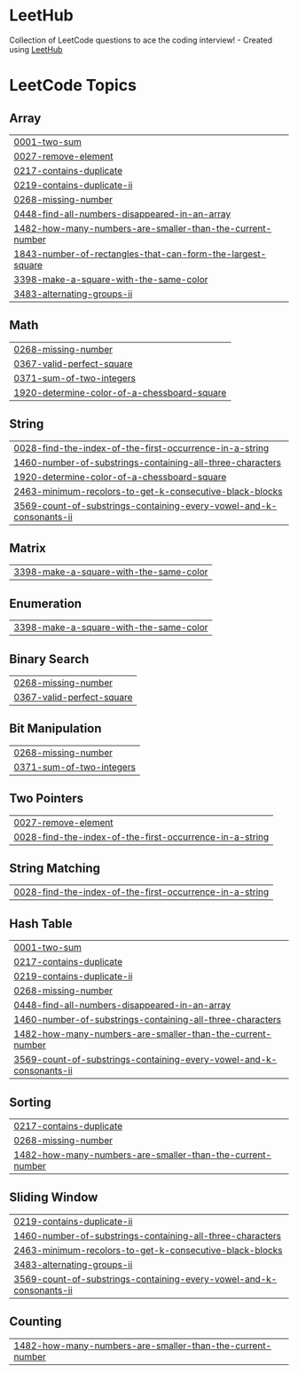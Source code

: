 # LeetHub
Collection of LeetCode questions to ace the coding interview! - Created using [LeetHub](https://github.com/QasimWani/LeetHub)

<!---LeetCode Topics Start-->
# LeetCode Topics
## Array
|  |
| ------- |
| [0001-two-sum](https://github.com/divyasree-dolly/LeetHub/tree/master/0001-two-sum) |
| [0027-remove-element](https://github.com/divyasree-dolly/LeetHub/tree/master/0027-remove-element) |
| [0217-contains-duplicate](https://github.com/divyasree-dolly/LeetHub/tree/master/0217-contains-duplicate) |
| [0219-contains-duplicate-ii](https://github.com/divyasree-dolly/LeetHub/tree/master/0219-contains-duplicate-ii) |
| [0268-missing-number](https://github.com/divyasree-dolly/LeetHub/tree/master/0268-missing-number) |
| [0448-find-all-numbers-disappeared-in-an-array](https://github.com/divyasree-dolly/LeetHub/tree/master/0448-find-all-numbers-disappeared-in-an-array) |
| [1482-how-many-numbers-are-smaller-than-the-current-number](https://github.com/divyasree-dolly/LeetHub/tree/master/1482-how-many-numbers-are-smaller-than-the-current-number) |
| [1843-number-of-rectangles-that-can-form-the-largest-square](https://github.com/divyasree-dolly/LeetHub/tree/master/1843-number-of-rectangles-that-can-form-the-largest-square) |
| [3398-make-a-square-with-the-same-color](https://github.com/divyasree-dolly/LeetHub/tree/master/3398-make-a-square-with-the-same-color) |
| [3483-alternating-groups-ii](https://github.com/divyasree-dolly/LeetHub/tree/master/3483-alternating-groups-ii) |
## Math
|  |
| ------- |
| [0268-missing-number](https://github.com/divyasree-dolly/LeetHub/tree/master/0268-missing-number) |
| [0367-valid-perfect-square](https://github.com/divyasree-dolly/LeetHub/tree/master/0367-valid-perfect-square) |
| [0371-sum-of-two-integers](https://github.com/divyasree-dolly/LeetHub/tree/master/0371-sum-of-two-integers) |
| [1920-determine-color-of-a-chessboard-square](https://github.com/divyasree-dolly/LeetHub/tree/master/1920-determine-color-of-a-chessboard-square) |
## String
|  |
| ------- |
| [0028-find-the-index-of-the-first-occurrence-in-a-string](https://github.com/divyasree-dolly/LeetHub/tree/master/0028-find-the-index-of-the-first-occurrence-in-a-string) |
| [1460-number-of-substrings-containing-all-three-characters](https://github.com/divyasree-dolly/LeetHub/tree/master/1460-number-of-substrings-containing-all-three-characters) |
| [1920-determine-color-of-a-chessboard-square](https://github.com/divyasree-dolly/LeetHub/tree/master/1920-determine-color-of-a-chessboard-square) |
| [2463-minimum-recolors-to-get-k-consecutive-black-blocks](https://github.com/divyasree-dolly/LeetHub/tree/master/2463-minimum-recolors-to-get-k-consecutive-black-blocks) |
| [3569-count-of-substrings-containing-every-vowel-and-k-consonants-ii](https://github.com/divyasree-dolly/LeetHub/tree/master/3569-count-of-substrings-containing-every-vowel-and-k-consonants-ii) |
## Matrix
|  |
| ------- |
| [3398-make-a-square-with-the-same-color](https://github.com/divyasree-dolly/LeetHub/tree/master/3398-make-a-square-with-the-same-color) |
## Enumeration
|  |
| ------- |
| [3398-make-a-square-with-the-same-color](https://github.com/divyasree-dolly/LeetHub/tree/master/3398-make-a-square-with-the-same-color) |
## Binary Search
|  |
| ------- |
| [0268-missing-number](https://github.com/divyasree-dolly/LeetHub/tree/master/0268-missing-number) |
| [0367-valid-perfect-square](https://github.com/divyasree-dolly/LeetHub/tree/master/0367-valid-perfect-square) |
## Bit Manipulation
|  |
| ------- |
| [0268-missing-number](https://github.com/divyasree-dolly/LeetHub/tree/master/0268-missing-number) |
| [0371-sum-of-two-integers](https://github.com/divyasree-dolly/LeetHub/tree/master/0371-sum-of-two-integers) |
## Two Pointers
|  |
| ------- |
| [0027-remove-element](https://github.com/divyasree-dolly/LeetHub/tree/master/0027-remove-element) |
| [0028-find-the-index-of-the-first-occurrence-in-a-string](https://github.com/divyasree-dolly/LeetHub/tree/master/0028-find-the-index-of-the-first-occurrence-in-a-string) |
## String Matching
|  |
| ------- |
| [0028-find-the-index-of-the-first-occurrence-in-a-string](https://github.com/divyasree-dolly/LeetHub/tree/master/0028-find-the-index-of-the-first-occurrence-in-a-string) |
## Hash Table
|  |
| ------- |
| [0001-two-sum](https://github.com/divyasree-dolly/LeetHub/tree/master/0001-two-sum) |
| [0217-contains-duplicate](https://github.com/divyasree-dolly/LeetHub/tree/master/0217-contains-duplicate) |
| [0219-contains-duplicate-ii](https://github.com/divyasree-dolly/LeetHub/tree/master/0219-contains-duplicate-ii) |
| [0268-missing-number](https://github.com/divyasree-dolly/LeetHub/tree/master/0268-missing-number) |
| [0448-find-all-numbers-disappeared-in-an-array](https://github.com/divyasree-dolly/LeetHub/tree/master/0448-find-all-numbers-disappeared-in-an-array) |
| [1460-number-of-substrings-containing-all-three-characters](https://github.com/divyasree-dolly/LeetHub/tree/master/1460-number-of-substrings-containing-all-three-characters) |
| [1482-how-many-numbers-are-smaller-than-the-current-number](https://github.com/divyasree-dolly/LeetHub/tree/master/1482-how-many-numbers-are-smaller-than-the-current-number) |
| [3569-count-of-substrings-containing-every-vowel-and-k-consonants-ii](https://github.com/divyasree-dolly/LeetHub/tree/master/3569-count-of-substrings-containing-every-vowel-and-k-consonants-ii) |
## Sorting
|  |
| ------- |
| [0217-contains-duplicate](https://github.com/divyasree-dolly/LeetHub/tree/master/0217-contains-duplicate) |
| [0268-missing-number](https://github.com/divyasree-dolly/LeetHub/tree/master/0268-missing-number) |
| [1482-how-many-numbers-are-smaller-than-the-current-number](https://github.com/divyasree-dolly/LeetHub/tree/master/1482-how-many-numbers-are-smaller-than-the-current-number) |
## Sliding Window
|  |
| ------- |
| [0219-contains-duplicate-ii](https://github.com/divyasree-dolly/LeetHub/tree/master/0219-contains-duplicate-ii) |
| [1460-number-of-substrings-containing-all-three-characters](https://github.com/divyasree-dolly/LeetHub/tree/master/1460-number-of-substrings-containing-all-three-characters) |
| [2463-minimum-recolors-to-get-k-consecutive-black-blocks](https://github.com/divyasree-dolly/LeetHub/tree/master/2463-minimum-recolors-to-get-k-consecutive-black-blocks) |
| [3483-alternating-groups-ii](https://github.com/divyasree-dolly/LeetHub/tree/master/3483-alternating-groups-ii) |
| [3569-count-of-substrings-containing-every-vowel-and-k-consonants-ii](https://github.com/divyasree-dolly/LeetHub/tree/master/3569-count-of-substrings-containing-every-vowel-and-k-consonants-ii) |
## Counting
|  |
| ------- |
| [1482-how-many-numbers-are-smaller-than-the-current-number](https://github.com/divyasree-dolly/LeetHub/tree/master/1482-how-many-numbers-are-smaller-than-the-current-number) |
<!---LeetCode Topics End-->